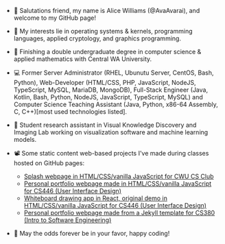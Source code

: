 - 👋 Salutations friend, my name is Alice Williams (@AvaAvarai), and welcome to my GitHub page!
- 👀 My interests lie in operating systems & kernels, programming languages, applied cryptology, and graphics programming.
- 🌱 Finishing a double undergraduate degree in computer science & applied mathematics with Central WA University.
- :computer: Former Server Administrator (RHEL, Ubunutu Server, CentOS, Bash, Python), Web-Developer (HTML/CSS, PHP, JavaScript, NodeJS, TypeScript, MySQL, MariaDB, MongoDB), Full-Stack Engineer (Java, Kotlin, Bash, Python, NodeJS, JavaScript, TypeScript, MySQL) and Computer Science Teaching Assistant (Java, Python, x86-64 Assembly, C, C++)\[most used technologies listed\].
- :microscope: Student research assistant in Visual Knowledge Discovery and Imaging Lab working on visualization software and machine learning models.
- 📽️ Some static content web-based projects I've made during classes hosted on GitHub pages:
    + [Splash webpage in HTML/CSS/vanilla JavaScript for CWU CS Club](https://cwu-cs-club.github.io/club-webpage-splash/) 
    + [Personal portfolio webpage made in HTML/CSS/vanilla JavaScript for CS446 (User Interface Design)](https://avaavarai.github.io/cs446-portfolio-webpage/)  
    + [Whiteboard drawing app in React, original demo in HTML/CSS/vanilla JavaScript for CS446 (User Interface Design)](https://avaavarai.github.io/CS446_MapMaker/)
    + [Personal portfolio webpage made from a Jekyll template for CS380 (Intro to Software Engineering)](https://avaavarai.github.io/AvaAvarai.github.io.CS380/)

- 🎲 May the odds forever be in your favor, happy coding!
